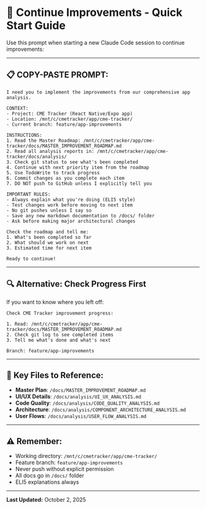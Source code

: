 # 🚀 Continue Improvements - Quick Start Guide

Use this prompt when starting a new Claude Code session to continue improvements:

---

## 📋 COPY-PASTE PROMPT:

```
I need you to implement the improvements from our comprehensive app analysis.

CONTEXT:
- Project: CME Tracker (React Native/Expo app)
- Location: /mnt/c/cmetracker/app/cme-tracker/
- Current branch: feature/app-improvements

INSTRUCTIONS:
1. Read the Master Roadmap: /mnt/c/cmetracker/app/cme-tracker/docs/MASTER_IMPROVEMENT_ROADMAP.md
2. Read all analysis reports in: /mnt/c/cmetracker/app/cme-tracker/docs/analysis/
3. Check git status to see what's been completed
4. Continue with next priority item from the roadmap
5. Use TodoWrite to track progress
6. Commit changes as you complete each item
7. DO NOT push to GitHub unless I explicitly tell you

IMPORTANT RULES:
- Always explain what you're doing (ELI5 style)
- Test changes work before moving to next item
- No git pushes unless I say so
- Save any new markdown documentation to /docs/ folder
- Ask before making major architectural changes

Check the roadmap and tell me:
1. What's been completed so far
2. What should we work on next
3. Estimated time for next item

Ready to continue!
```

---

## 🔍 Alternative: Check Progress First

If you want to know where you left off:

```
Check CME Tracker improvement progress:

1. Read: /mnt/c/cmetracker/app/cme-tracker/docs/MASTER_IMPROVEMENT_ROADMAP.md
2. Check git log to see completed items
3. Tell me what's done and what's next

Branch: feature/app-improvements
```

---

## 📂 Key Files to Reference:

- **Master Plan**: `/docs/MASTER_IMPROVEMENT_ROADMAP.md`
- **UI/UX Details**: `/docs/analysis/UI_UX_ANALYSIS.md`
- **Code Quality**: `/docs/analysis/CODE_QUALITY_ANALYSIS.md`
- **Architecture**: `/docs/analysis/COMPONENT_ARCHITECTURE_ANALYSIS.md`
- **User Flows**: `/docs/analysis/USER_FLOW_ANALYSIS.md`

---

## ⚠️ Remember:

- Working directory: `/mnt/c/cmetracker/app/cme-tracker/`
- Feature branch: `feature/app-improvements`
- Never push without explicit permission
- All docs go in `/docs/` folder
- ELI5 explanations always

---

**Last Updated:** October 2, 2025

